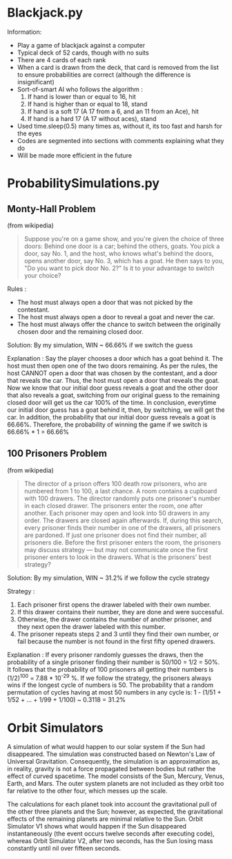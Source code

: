 # Blackjack.py
Information:
- Play a game of blackjack against a computer
- Typical deck of 52 cards, though with no suits
- There are 4 cards of each rank
- When a card is drawn from the deck, that card is removed from the list to ensure probabilities are correct (although the difference is insignificant)
- Sort-of-smart AI who follows the algorithm :
  1. If hand is lower than or equal to 16, hit
  2. If hand is higher than or equal to 18, stand
  3. If hand is a soft 17 (A 17 from a 6, and an 11 from an Ace), hit
  4. If hand is a hard 17 (A 17 without aces), stand
- Used time.sleep(0.5) many times as, without it, its too fast and harsh for the eyes
- Codes are segmented into sections with comments explaining what they do
- Will be made more efficient in the future

# ProbabilitySimulations.py
## Monty-Hall Problem
(from wikipedia)
> Suppose you're on a game show, and you're given the choice of three doors: Behind one door is a car; behind the others, goats. You pick a door, say No. 1, and the host, who knows what's behind the doors, opens another door, say No. 3, which has a goat. He then says to you, "Do you want to pick door No. 2?" Is it to your advantage to switch your choice?

Rules :
- The host must always open a door that was not picked by the contestant.
- The host must always open a door to reveal a goat and never the car.
- The host must always offer the chance to switch between the originally chosen door and the remaining closed door.

Solution: By my simulation, WIN ~ 66.66% if we switch the guess

Explanation : Say the player chooses a door which has a goat behind it. The host must then open one of the two doors remaining. As per the rules, the host CANNOT open a door that was chosen by the contestant, and a door that reveals the car. Thus, the host must open a door that reveals the goat. Now we know that our initial door guess reveals a goat and the other door that also reveals a goat, switching from our original guess to the remaining closed door will get us the car 100% of the time. In conclusion, everytime our initial door guess has a goat behind it, then, by switching, we will get the car. In addition, the probability that our initial door guess reveals a goat is 66.66%. Therefore, the probability of winning the game if we switch is 66.66% * 1 = 66.66%

## 100 Prisoners Problem
(from wikipedia)
> The director of a prison offers 100 death row prisoners, who are numbered from 1 to 100, a last chance. A room contains a cupboard with 100 drawers. The director randomly puts one prisoner's number in each closed drawer. The prisoners enter the room, one after another. Each prisoner may open and look into 50 drawers in any order. The drawers are closed again afterwards. If, during this search, every prisoner finds their number in one of the drawers, all prisoners are pardoned. If just one prisoner does not find their number, all prisoners die. Before the first prisoner enters the room, the prisoners may discuss strategy — but may not communicate once the first prisoner enters to look in the drawers. What is the prisoners' best strategy?

Solution: By my simulation, WIN ~ 31.2% if we follow the cycle strategy

Strategy : 
  1. Each prisoner first opens the drawer labeled with their own number.
  2. If this drawer contains their number, they are done and were successful.
  3. Otherwise, the drawer contains the number of another prisoner, and they next open the drawer labeled with this number.
  4. The prisoner repeats steps 2 and 3 until they find their own number, or fail because the number is not found in the first fifty opened drawers.

Explanation : If every prisoner randomly guesses the draws, then the probability of a single prisoner finding their number is 50/100 = 1/2 = 50%. It follows that the probability of 100 prisoners all getting their numbers is (1/2)<sup>100</sup> = 7.88 * 10<sup>-29</sup> %. If we follow the strategy, the prisoners always wins if the longest cycle of numbers is 50. The probability that a random permutation of cycles having at most 50 numbers in any cycle is: 1 - (1/51 + 1/52 + ... + 1/99 + 1/100) ~ 0.3118 = 31.2%

# Orbit Simulators
A simulation of what would happen to our solar system if the Sun had disappeared. The simulation was constructed based on Newton's Law of Universal Gravitation. Consequently, the simulation is an approximation as, in reality, gravity is not a force propagated between bodies but rather the effect of curved spacetime. The model consists of the Sun, Mercury, Venus, Earth, and Mars. The outer system planets are not included as they orbit too far relative to the other four, which messes up the scale.

The calculations for each planet took into account the gravitational pull of the other three planets and the Sun; however, as expected, the gravitational effects of the remaining planets are minimal relative to the Sun. Orbit Simulator V1 shows what would happen if the Sun disappeared instantaneously (the event occurs twelve seconds after executing code), whereas Orbit Simulator V2, after two seconds, has the Sun losing mass constantly until nil over fifteen seconds.
